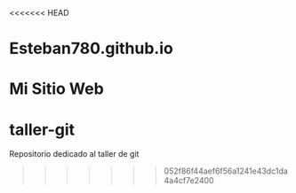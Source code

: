 <<<<<<< HEAD
# Esteban780.github.io
Mi Sitio Web
=======
# taller-git
Repositorio dedicado al taller de git
>>>>>>> 052f86f44aef6f56a1241e43dc1da4a4cf7e2400
